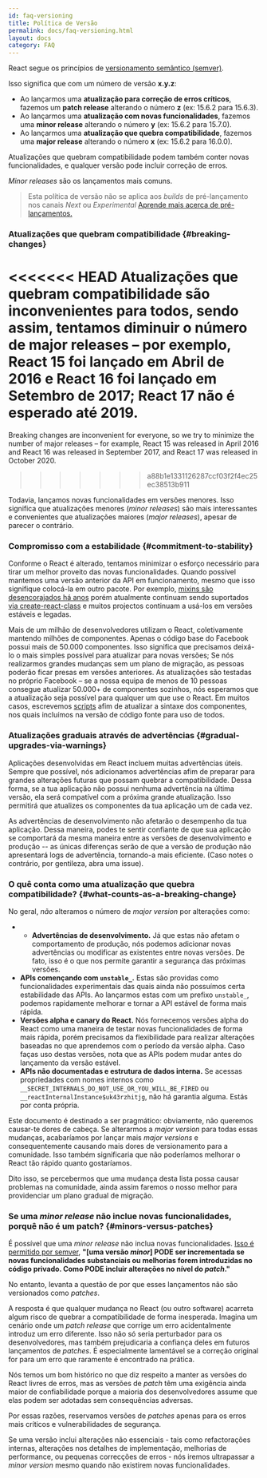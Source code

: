 ```yaml
---
id: faq-versioning
title: Política de Versão
permalink: docs/faq-versioning.html
layout: docs
category: FAQ
---
```


React segue os princípios de [versionamento semântico (semver)](https://semver.org/).

Isso significa que com um número de versão **x.y.z**:

* Ao lançarmos uma **atualização para correção de erros críticos**, fazemos um **patch release** alterando o número **z** (ex: 15.6.2 para 15.6.3).
* Ao lançarmos uma **atualização com novas funcionalidades**, fazemos uma **minor release** alterando o número **y** (ex: 15.6.2 para 15.7.0).
* Ao lançarmos uma **atualização que quebra compatibilidade**, fazemos uma **major release** alterando o número **x** (ex: 15.6.2 para 16.0.0).

Atualizações que quebram compatibilidade podem também conter novas funcionalidades, e qualquer versão pode incluir correção de erros.

_Minor releases_ são os lançamentos mais comuns.

> Esta política de versão não se aplica aos _builds_ de pré-lançamento nos canais _Next_ ou _Experimental_ [Aprende mais acerca de pré-lançamentos.](/docs/release-channels.html)

### Atualizações que quebram compatibilidade {#breaking-changes}

<<<<<<< HEAD
Atualizações que quebram compatibilidade são inconvenientes para todos, sendo assim, tentamos diminuir o número de major releases – por exemplo, React 15 foi lançado em Abril de 2016 e React 16 foi lançado em Setembro de 2017; React 17 não é esperado até 2019.
=======
Breaking changes are inconvenient for everyone, so we try to minimize the number of major releases – for example, React 15 was released in April 2016 and React 16 was released in September 2017, and React 17 was released in October 2020.
>>>>>>> a88b1e1331126287ccf03f2f4ec25ec38513b911

Todavia, lançamos novas funcionalidades em versões menores. Isso significa que atualizações menores (_minor releases_) são mais interessantes e convenientes que atualizações maiores (_major releases_), apesar de parecer o contrário.

### Compromisso com a estabilidade {#commitment-to-stability}

Conforme o React é alterado, tentamos minimizar o esforço necessário para tirar um melhor proveito das novas funcionalidades. Quando possível mantemos uma versão anterior da API em funcionamento, mesmo que isso signifique colocá-la em outro pacote. Por exemplo, [mixins são desencorajados há anos](/blog/2016/07/13/mixins-considered-harmful.html) porém atualmente continuam sendo suportados [via create-react-class](/docs/react-without-es6.html#mixins) e muitos projectos continuam a usá-los em versões estáveis e legadas.

Mais de um milhão de desenvolvedores utilizam o React, coletivamente mantendo milhões de componentes. Apenas o código base do Facebook possui mais de 50.000 componentes. Isso significa que precisamos deixá-lo o mais simples possível para atualizar para novas versões; Se nós realizarmos grandes mudanças sem um plano de migração, as pessoas poderão ficar presas em versões anteriores. As atualizações são testadas no próprio Facebook – se a nossa equipa de menos de 10 pessoas consegue atualizar 50.000+ de componentes sozinhos, nós esperamos que a atualização seja possível para qualquer um que use o React. Em muitos casos, escrevemos [scripts](https://github.com/reactjs/react-codemod) afim de atualizar a sintaxe dos componentes, nos quais incluímos na versão de código fonte para uso de todos.

### Atualizações graduais através de advertências {#gradual-upgrades-via-warnings}

Aplicações desenvolvidas em React incluem muitas advertências úteis. Sempre que possível, nós adicionamos advertências afim de preparar para grandes alterações futuras que possam quebrar a compatibilidade. Dessa forma, se a tua aplicação não possui nenhuma advertência na última versão, ela será compatível com a próxima grande atualização. Isso permitirá que atualizes os componentes da tua aplicação um de cada vez.

As advertências de desenvolvimento não afetarão o desempenho da tua aplicação. Dessa maneira, podes te sentir confiante de que sua aplicação se comportará da mesma maneira entre as versões de desenvolvimento e produção -- as únicas diferenças serão de que a versão de produção não apresentará logs de advertência, tornando-a mais eficiente. (Caso notes o contrário, por gentileza, abra uma issue).

### O quê conta como uma atualização que quebra compatibilidade? {#what-counts-as-a-breaking-change}

No geral, *não* alteramos o número de _major version_ por alterações como:

* * **Advertências de desenvolvimento.** Já que estas não afetam o comportamento de produção, nós podemos adicionar novas advertências ou modificar as existentes entre novas versões. De fato, isso é o que nos permite garantir a segurança das próximas versões. 
* **APIs començando com `unstable_`.** Estas são providas como funcionalidades experimentais das quais ainda não possuímos certa estabilidade das APIs. Ao lançarmos estas com um prefixo `unstable_`, podemos rapidamente melhorar e tornar a API estável de forma mais rápida.  
* **Versões alpha e canary do React.** Nós fornecemos versões alpha do React como uma maneira de testar novas funcionalidades de forma mais rápida, porém precisamos da flexibilidade para realizar alterações baseadas no que aprendemos com o período da versão alpha. Caso faças uso destas versões, nota que as APIs podem mudar antes do lançamento da versão estável. 
* **APIs não documentadas e estrutura de dados interna.** Se acessas propriedades com nomes internos como `__SECRET_INTERNALS_DO_NOT_USE_OR_YOU_WILL_BE_FIRED` ou `__reactInternalInstance$uk43rzhitjg`, não há garantia alguma. Estás por conta própria.

Este documento é destinado a ser pragmático: obviamente, não queremos causar-te dores de cabeça. Se alterarmos a _major version_ para todas essas mudanças, acabaríamos por lançar mais _major versions_ e consequentemente causando mais dores de versionamento para a comunidade. Isso também significaria que não poderíamos melhorar o React tão rápido quanto gostaríamos.

Dito isso, se percebermos que uma mudança desta lista possa causar problemas na comunidade, ainda assim faremos o nosso melhor para providenciar um plano gradual de migração.

### Se uma _minor release_ não inclue novas funcionalidades, porquê não é um patch? {#minors-versus-patches}

É possível que uma _minor release_ não inclua novas funcionalidades. [Isso é permitido por semver](https://semver.org/#spec-item-7), **"[uma versão _minor_] PODE ser incrementada se novas funcionalidades substanciais ou melhorias forem introduzidas no código privado. Como PODE incluir alterações no nível do _patch_."**

No entanto, levanta a questão de por que esses lançamentos não são versionados como _patches_.

A resposta é que qualquer mudança no React (ou outro software) acarreta algum risco de quebrar a compatibilidade de forma inesperada. Imagina um cenário onde um _patch release_ que corrige um erro acidentalmente introduz um erro diferente. Isso não só seria perturbador para os desenvolvedores, mas também prejudicaria a confiança deles em futuros lançamentos de _patches_. É especialmente lamentável se a correção original for para um erro que raramente é encontrado na prática.

Nós temos um bom histórico no que diz respeito a manter as versões do React livres de erros, mas as versões de _patch_ têm uma exigência ainda maior de confiabilidade porque a maioria dos desenvolvedores assume que elas podem ser adotadas sem consequências adversas.

Por essas razões, reservamos versões de _patches_ apenas para os erros mais críticos e vulnerabilidades de segurança.

Se uma versão inclui alterações não essenciais - tais como refactorações internas, alterações nos detalhes de implementação, melhorias de performance, ou pequenas correcções de erros - nós iremos ultrapassar a _minor version_ mesmo quando não existirem novas funcionalidades.
